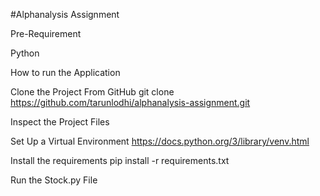 #Alphanalysis Assignment

Pre-Requirement

Python

How to run the Application

Clone the Project From GitHub git clone https://github.com/tarunlodhi/alphanalysis-assignment.git

Inspect the Project Files

Set Up a Virtual Environment https://docs.python.org/3/library/venv.html

Install the requirements pip install -r requirements.txt

Run the Stock.py File
